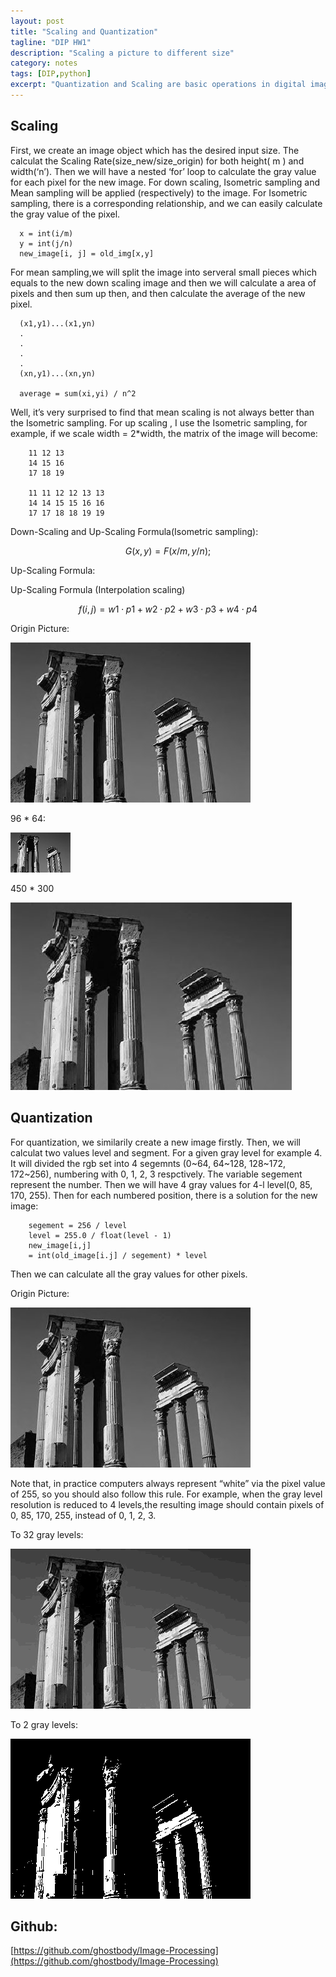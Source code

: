 ```yaml
---
layout: post
title: "Scaling and Quantization"
tagline: "DIP HW1"
description: "Scaling a picture to different size"
category: notes
tags: [DIP,python]
excerpt: "Quantization and Scaling are basic operations in digital image processing. In this article I will discuss it detailedly."
---
```


## Scaling

First, we create an image object which has the desired input size. The calculat the Scaling
Rate(size_new/size_origin) for both height( m ) and width(‘n’). Then we will have a nested ‘for’ loop to
calculate the gray value for each pixel for the new image.
For down scaling, Isometric sampling and Mean sampling will be applied (respectively) to the image.
For Isometric sampling, there is a corresponding relationship, and we can easily calculate the gray
value of the pixel.

      x = int(i/m)
      y = int(j/n)
      new_image[i, j] = old_img[x,y]

For mean sampling,we will split the image into serveral small pieces which equals to the new down
scaling image and then we will calculate a area of pixels and then sum up then, and then calculate the average of the new pixel.

      (x1,y1)...(x1,yn)
      .
      .
      .
      .
      (xn,y1)...(xn,yn)

      average = sum(xi,yi) / n^2

Well, it’s very surprised to find that mean scaling is not always better than the Isometric sampling.
For up scaling , I use the Isometric sampling, for example, if we scale width = 2*width, the matrix of the
image will become:

        11 12 13
        14 15 16
        17 18 19

        11 11 12 12 13 13
        14 14 15 15 16 16
        17 17 18 18 19 19

Down-Scaling and Up-Scaling Formula(Isometric sampling):

$$
  G(x,y) = F(x/m, y/n);
$$

Up-Scaling Formula:

Up-Scaling Formula (Interpolation scaling)

$$
f(i,j)=w1 \cdot p1+w2 \cdot p2+w3 \cdot p3+w4 \cdot p4
$$

Origin Picture:

<img class="img-responsive"  src="https://github.com/ghostbody/Image-Processing/blob/master/project1/code/14.png?raw=true">

96 * 64:

<img class="img-responsive"  src="https://github.com/ghostbody/Image-Processing/blob/master/project1/code/scale_96*64.png?raw=true">

450 * 300

<img class="img-responsive"  src="https://github.com/ghostbody/Image-Processing/blob/master/project1/code/scale_450*300.png?raw=true">

<br>

## Quantization

For quantization, we similarily create a new image firstly. Then, we will calculat two values level and
segment. For a given gray level for example 4. It will divided the rgb set into 4 segemnts (0~64, 64~128,
128~172, 172~256), numbering with 0, 1, 2, 3 respctively. The variable segement represent the number.
Then we will have 4 gray values for 4-l level(0, 85, 170, 255). Then for each numbered position, there is
a solution for the new image:

        segement = 256 / level
        level = 255.0 / float(level - 1)
        new_image[i,j]
        = int(old_image[i.j] / segement) * level

Then we can calculate all the gray values for other pixels.

Origin Picture:

<img class="img-responsive"  src="https://github.com/ghostbody/Image-Processing/blob/master/project1/code/14.png?raw=true">

Note that, in practice computers always represent “white” via the pixel value of 255, so you should also follow this rule. For example, when the gray level resolution is reduced to 4 levels,the resulting image should contain pixels of 0, 85, 170, 255, instead of 0, 1, 2, 3.

To 32 gray levels:

<img class="img-responsive"  src="https://github.com/ghostbody/Image-Processing/blob/master/project1/code/quantization32.png?raw=true">

To 2 gray levels:

<img class="img-responsive"  src="https://github.com/ghostbody/Image-Processing/blob/master/project1/code/quantization2.png?raw=true">

## Github:

[https://github.com/ghostbody/Image-Processing](https://github.com/ghostbody/Image-Processing)
